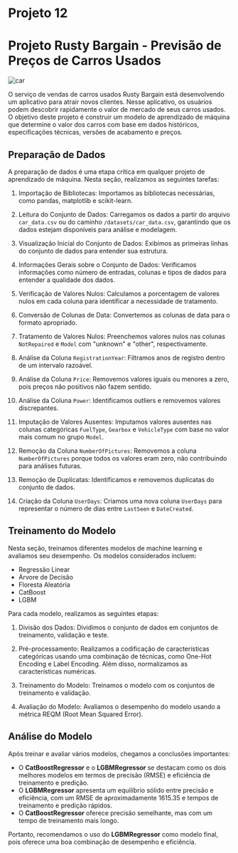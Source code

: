 # Projeto 12
# Projeto Rusty Bargain - Previsão de Preços de Carros Usados

![car]([[https://images.unsplash.com/photo-1560807707-8cc77767d783](https://www.google.com/url?sa=i&url=https%3A%2F%2Fnewsrondonia.com.br%2Fnoticias%2F2023%2F02%2F24%2Fipva-do-carro-aumentando-entenda%2F&psig=AOvVaw0BJJHZNo1BVXeE_-jC3RtD&ust=1696540086119000&source=images&cd=vfe&opi=89978449&ved=0CBEQjRxqFwoTCMCYhrum3YEDFQAAAAAdAAAAABAE)](https://novo.newsrondonia.com.br/wp-content/uploads/2023/05/06fc3d518298d549c3f1680c813a9a9b-1.jpg))

O serviço de vendas de carros usados Rusty Bargain está desenvolvendo um aplicativo para atrair novos clientes. Nesse aplicativo, os usuários podem descobrir rapidamente o valor de mercado de seus carros usados. O objetivo deste projeto é construir um modelo de aprendizado de máquina que determine o valor dos carros com base em dados históricos, especificações técnicas, versões de acabamento e preços.

## Preparação de Dados

A preparação de dados é uma etapa crítica em qualquer projeto de aprendizado de máquina. Nesta seção, realizamos as seguintes tarefas:

1. Importação de Bibliotecas: Importamos as bibliotecas necessárias, como pandas, matplotlib e scikit-learn.

2. Leitura do Conjunto de Dados: Carregamos os dados a partir do arquivo `car_data.csv` ou do caminho `/datasets/car_data.csv`, garantindo que os dados estejam disponíveis para análise e modelagem.

3. Visualização Inicial do Conjunto de Dados: Exibimos as primeiras linhas do conjunto de dados para entender sua estrutura.

4. Informações Gerais sobre o Conjunto de Dados: Verificamos informações como número de entradas, colunas e tipos de dados para entender a qualidade dos dados.

5. Verificação de Valores Nulos: Calculamos a porcentagem de valores nulos em cada coluna para identificar a necessidade de tratamento.

6. Conversão de Colunas de Data: Convertemos as colunas de data para o formato apropriado.

7. Tratamento de Valores Nulos: Preenchemos valores nulos nas colunas `NotRepaired` e `Model` com "unknown" e "other", respectivamente.

8. Análise da Coluna `RegistrationYear`: Filtramos anos de registro dentro de um intervalo razoável.

9. Análise da Coluna `Price`: Removemos valores iguais ou menores a zero, pois preços não positivos não fazem sentido.

10. Análise da Coluna `Power`: Identificamos outliers e removemos valores discrepantes.

11. Imputação de Valores Ausentes: Imputamos valores ausentes nas colunas categóricas `FuelType`, `Gearbox` e `VehicleType` com base no valor mais comum no grupo `Model`.

12. Remoção da Coluna `NumberOfPictures`: Removemos a coluna `NumberOfPictures` porque todos os valores eram zero, não contribuindo para análises futuras.

13. Remoção de Duplicatas: Identificamos e removemos duplicatas do conjunto de dados.

14. Criação da Coluna `UserDays`: Criamos uma nova coluna `UserDays` para representar o número de dias entre `LastSeen` e `DateCreated`.

## Treinamento do Modelo

Nesta seção, treinamos diferentes modelos de machine learning e avaliamos seu desempenho. Os modelos considerados incluem:

- Regressão Linear
- Árvore de Decisão
- Floresta Aleatória
- CatBoost
- LGBM

Para cada modelo, realizamos as seguintes etapas:

1. Divisão dos Dados: Dividimos o conjunto de dados em conjuntos de treinamento, validação e teste.

2. Pré-processamento: Realizamos a codificação de características categóricas usando uma combinação de técnicas, como One-Hot Encoding e Label Encoding. Além disso, normalizamos as características numéricas.

3. Treinamento do Modelo: Treinamos o modelo com os conjuntos de treinamento e validação.

4. Avaliação do Modelo: Avaliamos o desempenho do modelo usando a métrica REQM (Root Mean Squared Error).

## Análise do Modelo

Após treinar e avaliar vários modelos, chegamos a conclusões importantes:

- O **CatBoostRegressor** e o **LGBMRegressor** se destacam como os dois melhores modelos em termos de precisão (RMSE) e eficiência de treinamento e predição.
- O **LGBMRegressor** apresenta um equilíbrio sólido entre precisão e eficiência, com um RMSE de aproximadamente 1615.35 e tempos de treinamento e predição rápidos.
- O **CatBoostRegressor** oferece precisão semelhante, mas com um tempo de treinamento mais longo.

Portanto, recomendamos o uso do **LGBMRegressor** como modelo final, pois oferece uma boa combinação de desempenho e eficiência.
